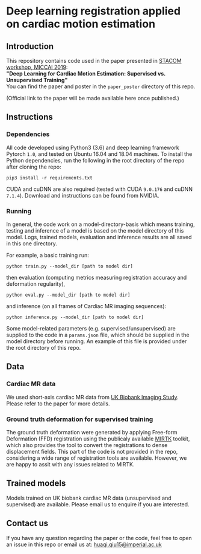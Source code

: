 # Deep learning registration applied on cardiac motion estimation

## Introduction
This repository contains code used in the paper presented in [STACOM workshop, MICCAI 2019](http://stacom2019.cardiacatlas.org/):   
**"Deep Learning for Cardiac Motion Estimation: Supervised vs. Unsupervised Training"**  
You can find the paper and poster in the `paper_poster` directory of this repo.

(Official link to the paper will be made available here once published.)


## Instructions
### Dependencies
All code developed using Python3 (3.6) and deep learning framework Pytorch `1.0`, and tested on Ubuntu 16.04 and 18.04 machines. To install the Python dependencies, run the following in the root directory of the repo after cloning the repo:
```
pip3 install -r requirements.txt
```
CUDA and cuDNN are also required (tested with CUDA `9.0.176` and cuDNN `7.1.4`). Download and instructions can be found from NVIDIA. 


### Running
In general, the code work on a model-directory-basis which means training, testing and inference of a model is based on the model directory of this model. Logs, trained models, evaluation and inference results are all saved in this one directory. 

For example, a basic training run:
```
python train.py --model_dir [path to model dir]
```
then evaluation (computing metrics measuring registration accuracy and deformation regularity), 
```
python eval.py --model_dir [path to model dir]
```
and inference (on all frames of Cardiac MR imaging sequences):
```
python inference.py --model_dir [path to model dir]
```

Some model-related parameters (e.g. supervised/unsupervised) are supplied to the code in a `params.json` file, which should be supplied in the model directory before running. An example of this file is provided under the root directory of this repo. 

## Data
### Cardiac MR data
We used short-axis cardiac MR data from [UK Biobank Imaging Study](https://imaging.ukbiobank.ac.uk/). Please refer to the paper for more details. 

### Ground truth deformation for supervised training
The ground truth deformation were generated by applying Free-form Deformation (FFD) registration using the publicaly available [MIRTK](https://mirtk.github.io/index.html) toolkit, which also provides the tool to convert the registrations to dense displacement fields. This part of the code is not provided in the repo, considering a wide range of registration tools are available. However, we are happy to assit with any issues related to MIRTK. 

## Trained models
Models trained on UK biobank cardiac MR data (unsupervised and supervised) are available. Please email us to enquire if you are interested.

## Contact us
If you have any question regarding the paper or the code, feel free to open an issue in this repo or email us at:
huaqi.qiu15@imperial.ac.uk


